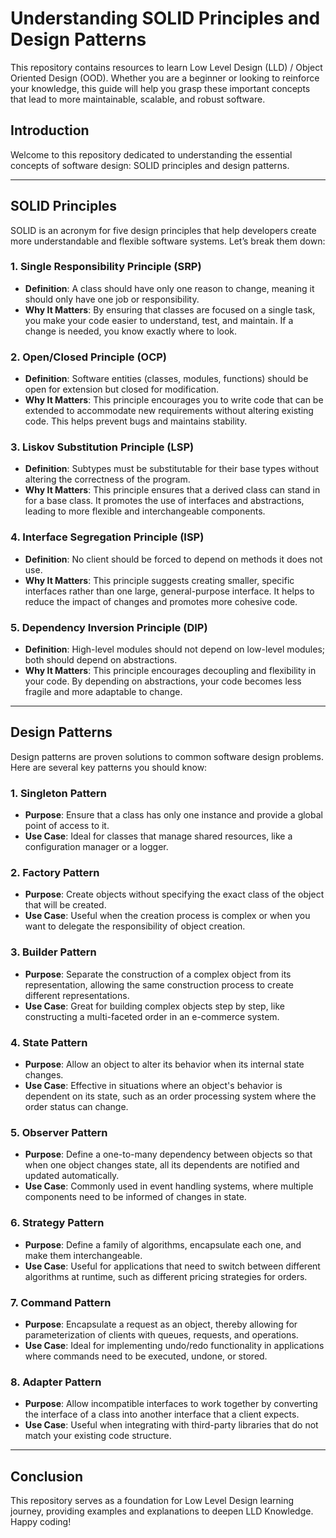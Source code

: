 # Understanding SOLID Principles and Design Patterns

This repository contains resources to learn Low Level Design (LLD) / Object Oriented Design (OOD). Whether you are a beginner or looking to reinforce your knowledge, this guide will help you grasp these important concepts that lead to more maintainable, scalable, and robust software.

## Introduction

Welcome to this repository dedicated to understanding the essential concepts of software design: SOLID principles and design patterns. 

---

## SOLID Principles

SOLID is an acronym for five design principles that help developers create more understandable and flexible software systems. Let’s break them down:

### 1. Single Responsibility Principle (SRP)
- **Definition**: A class should have only one reason to change, meaning it should only have one job or responsibility.
- **Why It Matters**: By ensuring that classes are focused on a single task, you make your code easier to understand, test, and maintain. If a change is needed, you know exactly where to look.

### 2. Open/Closed Principle (OCP)
- **Definition**: Software entities (classes, modules, functions) should be open for extension but closed for modification.
- **Why It Matters**: This principle encourages you to write code that can be extended to accommodate new requirements without altering existing code. This helps prevent bugs and maintains stability.

### 3. Liskov Substitution Principle (LSP)
- **Definition**: Subtypes must be substitutable for their base types without altering the correctness of the program.
- **Why It Matters**: This principle ensures that a derived class can stand in for a base class. It promotes the use of interfaces and abstractions, leading to more flexible and interchangeable components.

### 4. Interface Segregation Principle (ISP)
- **Definition**: No client should be forced to depend on methods it does not use.
- **Why It Matters**: This principle suggests creating smaller, specific interfaces rather than one large, general-purpose interface. It helps to reduce the impact of changes and promotes more cohesive code.

### 5. Dependency Inversion Principle (DIP)
- **Definition**: High-level modules should not depend on low-level modules; both should depend on abstractions.
- **Why It Matters**: This principle encourages decoupling and flexibility in your code. By depending on abstractions, your code becomes less fragile and more adaptable to change.

---

## Design Patterns

Design patterns are proven solutions to common software design problems. Here are several key patterns you should know:

### 1. Singleton Pattern
- **Purpose**: Ensure that a class has only one instance and provide a global point of access to it.
- **Use Case**: Ideal for classes that manage shared resources, like a configuration manager or a logger.

### 2. Factory Pattern
- **Purpose**: Create objects without specifying the exact class of the object that will be created.
- **Use Case**: Useful when the creation process is complex or when you want to delegate the responsibility of object creation.

### 3. Builder Pattern
- **Purpose**: Separate the construction of a complex object from its representation, allowing the same construction process to create different representations.
- **Use Case**: Great for building complex objects step by step, like constructing a multi-faceted order in an e-commerce system.

### 4. State Pattern
- **Purpose**: Allow an object to alter its behavior when its internal state changes.
- **Use Case**: Effective in situations where an object's behavior is dependent on its state, such as an order processing system where the order status can change.

### 5. Observer Pattern
- **Purpose**: Define a one-to-many dependency between objects so that when one object changes state, all its dependents are notified and updated automatically.
- **Use Case**: Commonly used in event handling systems, where multiple components need to be informed of changes in state.

### 6. Strategy Pattern
- **Purpose**: Define a family of algorithms, encapsulate each one, and make them interchangeable. 
- **Use Case**: Useful for applications that need to switch between different algorithms at runtime, such as different pricing strategies for orders.

### 7. Command Pattern
- **Purpose**: Encapsulate a request as an object, thereby allowing for parameterization of clients with queues, requests, and operations.
- **Use Case**: Ideal for implementing undo/redo functionality in applications where commands need to be executed, undone, or stored.

### 8. Adapter Pattern
- **Purpose**: Allow incompatible interfaces to work together by converting the interface of a class into another interface that a client expects.
- **Use Case**: Useful when integrating with third-party libraries that do not match your existing code structure.

---

## Conclusion

This repository serves as a foundation for Low Level Design learning journey, providing examples and explanations to deepen LLD Knowledge. Happy coding!
